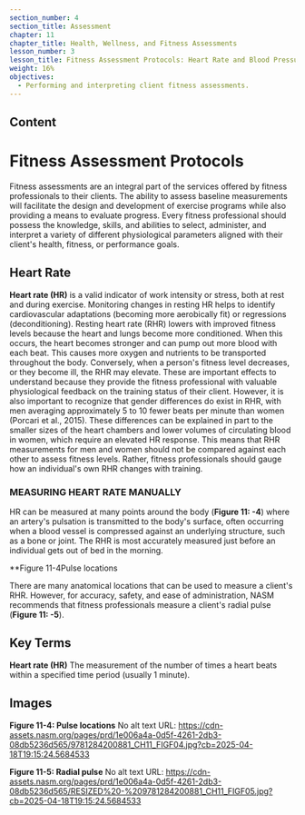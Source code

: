 ```yaml
---
section_number: 4
section_title: Assessment
chapter: 11
chapter_title: Health, Wellness, and Fitness Assessments
lesson_number: 3
lesson_title: Fitness Assessment Protocols: Heart Rate and Blood Pressure
weight: 16%
objectives:
  - Performing and interpreting client fitness assessments.
---
```


## Content
# Fitness Assessment Protocols

Fitness assessments are an integral part of the services offered by fitness professionals to their clients. The ability to assess baseline measurements will facilitate the design and development of exercise programs while also providing a means to evaluate progress. Every fitness professional should possess the knowledge, skills, and abilities to select, administer, and interpret a variety of different physiological parameters aligned with their client's health, fitness, or performance goals.

## Heart Rate

**Heart rate (HR)** is a valid indicator of work intensity or stress, both at rest and during exercise. Monitoring changes in resting HR helps to identify cardiovascular adaptations (becoming more aerobically fit) or regressions (deconditioning). Resting heart rate (RHR) lowers with improved fitness levels because the heart and lungs become more conditioned. When this occurs, the heart becomes stronger and can pump out more blood with each beat. This causes more oxygen and nutrients to be transported throughout the body. Conversely, when a person's fitness level decreases, or they become ill, the RHR may elevate. These are important effects to understand because they provide the fitness professional with valuable physiological feedback on the training status of their client. However, it is also important to recognize that gender differences do exist in RHR, with men averaging approximately 5 to 10 fewer beats per minute than women (Porcari et al., 2015). These differences can be explained in part to the smaller sizes of the heart chambers and lower volumes of circulating blood in women, which require an elevated HR response. This means that RHR measurements for men and women should not be compared against each other to assess fitness levels. Rather, fitness professionals should gauge how an individual's own RHR changes with training.

### MEASURING HEART RATE MANUALLY

HR can be measured at many points around the body (**Figure 11: -4**) where an artery's pulsation is transmitted to the body's surface, often occurring when a blood vessel is compressed against an underlying structure, such as a bone or joint. The RHR is most accurately measured just before an individual gets out of bed in the morning.

**Figure 11-4Pulse locations

There are many anatomical locations that can be used to measure a client's RHR. However, for accuracy, safety, and ease of administration, NASM recommends that fitness professionals measure a client's radial pulse (**Figure 11: -5**).

## Key Terms

**Heart rate (HR)**
The measurement of the number of times a heart beats within a specified time period (usually 1 minute).

## Images

**Figure 11-4: Pulse locations**
No alt text
URL: https://cdn-assets.nasm.org/pages/prd/1e006a4a-0d5f-4261-2db3-08db5236d565/9781284200881_CH11_FIGF04.jpg?cb=2025-04-18T19:15:24.5684533

**Figure 11-5: Radial pulse**
No alt text
URL: https://cdn-assets.nasm.org/pages/prd/1e006a4a-0d5f-4261-2db3-08db5236d565/RESIZED%20-%209781284200881_CH11_FIGF05.jpg?cb=2025-04-18T19:15:24.5684533 